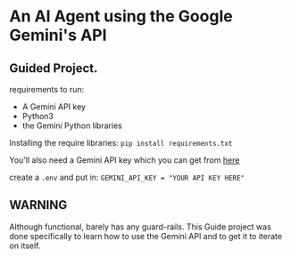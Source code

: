 
# An AI Agent using the Google Gemini's API 
## Guided Project.
requirements to run:
- A Gemini API key 
- Python3
- the Gemini Python libraries


Installing the require libraries:
```pip install requirements.txt```

You'll also need a Gemini API key which you can get from [here](https://aistudio.google.com/app/apikey)

create a `.env` and put in:
``` GEMINI_API_KEY = "YOUR API KEY HERE" ```

## WARNING

Although functional, barely has any guard-rails. This Guide project was done specifically to learn how to use the Gemini API and to get it to iterate on itself. 


